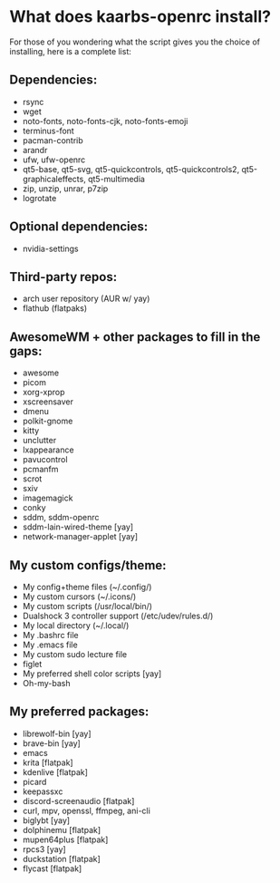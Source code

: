 # What does kaarbs-openrc install?
For those of you wondering what the script gives you the choice of installing, here is a complete list:
## Dependencies:
- rsync
- wget
- noto-fonts, noto-fonts-cjk, noto-fonts-emoji
- terminus-font
- pacman-contrib
- arandr
- ufw, ufw-openrc
- qt5-base, qt5-svg, qt5-quickcontrols, qt5-quickcontrols2, qt5-graphicaleffects, qt5-multimedia
- zip, unzip, unrar, p7zip
- logrotate

## Optional dependencies:
- nvidia-settings

## Third-party repos:
- arch user repository (AUR w/ yay)
- flathub (flatpaks)

## AwesomeWM + other packages to fill in the gaps:
- awesome
- picom
- xorg-xprop
- xscreensaver
- dmenu
- polkit-gnome
- kitty
- unclutter
- lxappearance
- pavucontrol
- pcmanfm
- scrot
- sxiv
- imagemagick
- conky
- sddm, sddm-openrc
- sddm-lain-wired-theme [yay]
- network-manager-applet [yay]

## My custom configs/theme:
- My config+theme files (~/.config/)
- My custom cursors (~/.icons/)
- My custom scripts (/usr/local/bin/)
- Dualshock 3 controller support (/etc/udev/rules.d/)
- My local directory (~/.local/)
- My .bashrc file
- My .emacs file
- My custom sudo lecture file
- figlet
- My preferred shell color scripts [yay]
- Oh-my-bash

## My preferred packages:
- librewolf-bin [yay]
- brave-bin [yay]
- emacs
- krita [flatpak]
- kdenlive [flatpak]
- picard
- keepassxc
- discord-screenaudio [flatpak]
- curl, mpv, openssl, ffmpeg, ani-cli
- biglybt [yay]
- dolphinemu [flatpak]
- mupen64plus [flatpak]
- rpcs3 [yay]
- duckstation [flatpak]
- flycast [flatpak]
